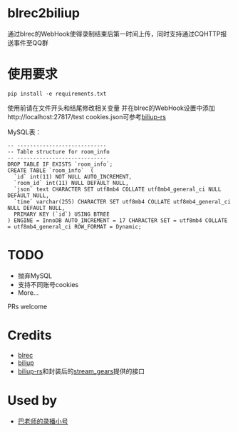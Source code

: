 # blrec2biliup

通过blrec的WebHook使得录制结束后第一时间上传，同时支持通过CQHTTP报送事件至QQ群

# 使用要求

```
pip install -e requirements.txt
```

使用前请在文件开头和结尾修改相关变量
并在blrec的WebHook设置中添加http://localhost:27817/test
cookies.json可参考[biliup-rs](https://github.com/ForgQi/biliup-rs)

MySQL表：
```
-- ----------------------------
-- Table structure for room_info
-- ----------------------------
DROP TABLE IF EXISTS `room_info`;
CREATE TABLE `room_info`  (
  `id` int(11) NOT NULL AUTO_INCREMENT,
  `room_id` int(11) NULL DEFAULT NULL,
  `json` text CHARACTER SET utf8mb4 COLLATE utf8mb4_general_ci NULL DEFAULT NULL,
  `time` varchar(255) CHARACTER SET utf8mb4 COLLATE utf8mb4_general_ci NULL DEFAULT NULL,
  PRIMARY KEY (`id`) USING BTREE
) ENGINE = InnoDB AUTO_INCREMENT = 17 CHARACTER SET = utf8mb4 COLLATE = utf8mb4_general_ci ROW_FORMAT = Dynamic;
```

# TODO

 - 抛弃MySQL
 - 支持不同账号cookies
 - More...

PRs welcome

# Credits

 - [blrec](https://github.com/acgnhiki/blrec)
 - [biliup](https://github.com/biliup/biliup)
 - [biliup-rs](https://github.com/ForgQi/biliup-rs)和封装后的[stream_gears](https://github.com/biliup/stream-gears)提供的接口

 # Used by
 - [巴老师的录播小号](https://space.bilibili.com/1191162350)